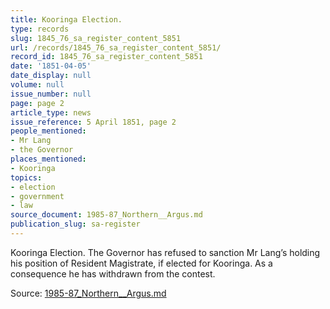 ```yaml
---
title: Kooringa Election.
type: records
slug: 1845_76_sa_register_content_5851
url: /records/1845_76_sa_register_content_5851/
record_id: 1845_76_sa_register_content_5851
date: '1851-04-05'
date_display: null
volume: null
issue_number: null
page: page 2
article_type: news
issue_reference: 5 April 1851, page 2
people_mentioned:
- Mr Lang
- the Governor
places_mentioned:
- Kooringa
topics:
- election
- government
- law
source_document: 1985-87_Northern__Argus.md
publication_slug: sa-register
---
```


Kooringa Election.  The Governor has refused to sanction Mr Lang’s holding his position of Resident Magistrate, if elected for Kooringa.  As a consequence he has withdrawn from the contest.

Source: [1985-87_Northern__Argus.md](/downloads/markdown/1985-87_Northern__Argus.md)
